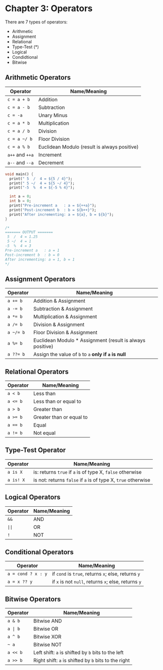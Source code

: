 # Chapter 3: Operators

There are 7 types of operators:
* Arithmetic
* Assignment
* Relational
* Type-Test (*)
* Logical
* Condidtional
* Bitwise

## Arithmetic Operators

| Operator        | Name/Meaning                                 |
| --------------- | -------------------------------------------- |
| `c = a + b`     | Addition                                     |
| `c = a - b`     | Subtraction                                  |
| `c = -a`        | Unary Minus                                  |
| `c = a * b`     | Multiplication                               |
| `c = a / b`     | Division                                     |
| `c = a ~/ b`    | Floor Division                               |
| `c = a % b`     | Euclidean Modulo (result is always positive) |
| `a++` and `++a` | Increment                                    |
| `a--` and `--a` | Decrement                                    |

```dart
void main() {
  print(" 5  /  4 = ${5 / 4}");
  print(" 5 ~/  4 = ${5 ~/ 4}");
  print("-5  %  4 = ${-5 % 4}");

  int a = 0;
  int b = 0;
  print("Pre-increment a   : a = ${++a}");
  print("Post-increment b  : b = ${b++}");
  print("After incrementing: a = ${a}, b = ${b}");
}

/*
======= OUTPUT =======
 5  /  4 = 1.25
 5 ~/  4 = 1
-5  %  4 = 3
Pre-increment a   : a = 1
Post-increment b  : b = 0
After incrementing: a = 1, b = 1
*/
```


## Assignment Operators

| Operator  | Name/Meaning                                              |
| --------- | --------------------------------------------------------- |
| `a += b`  | Addition & Assignment                                     |
| `a -= b`  | Subtraction & Assignment                                  |
| `a *= b`  | Multiplication & Assignment                               |
| `a /= b`  | Division & Assignment                                     |
| `a ~/= b` | Floor Division & Assignment                               |
| `a %= b`  | Euclidean Modulo * Assignment (result is always positive) |
| `a ??= b` | Assign the value of `b` to `a` **only if `a` is null**    |


## Relational Operators

| Operator | Name/Meaning             |
| -------- | ------------------------ |
| `a < b`  | Less than                |
| `a <= b` | Less than or equal to    |
| `a > b`  | Greater than             |
| `a >= b` | Greater than or equal to |
| `a == b` | Equal                    |
| `a != b` | Not equal                |


## Type-Test Operator

| Operator  | Name/Meaning                                                  |
| --------- | ------------------------------------------------------------- |
| `a is X`  | is: returns `true` if `a` is of type X, `false` otherwise     |
| `a is! X` | is not: returns `false` if `a` is of type X, `true` otherwise |


## Logical Operators

| Operator                  | Name/Meaning |
| ------------------------- | ------------ |
| `&&`                      | AND          |
| <code>&#124;&#124;</code> | OR           |
| `!`                       | NOT          |


## Conditional Operators

| Operator           | Name/Meaning                                         |
| ------------------ | ---------------------------------------------------- |
| `a = cond ? x : y` | if `cond` is `true`, returns `x`; else, returns `y`  |
| `a = x ?? y`       | if `x` is not `null`, returns `x`; else, returns `y` |


## Bitwise Operators

| Operator                | Name/Meaning                                         |
| ----------------------- | ---------------------------------------------------- |
| `a & b`                 | Bitwise AND                                          |
| <code>a &#124; b</code> | Bitwise OR                                           |
| `a ^ b`                 | Bitwise XOR                                          |
| `~ a`                   | Bitwise NOT                                          |
| `a << b`                | Left shift: `a` is shifted by `b` bits to the left   |
| `a >> b`                | Right shift: `a` is shifted by `b` bits to the right |
